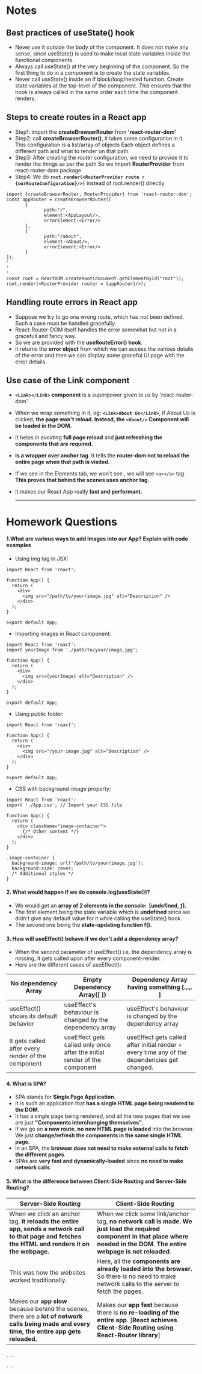 # Notes

## Best practices of useState() hook

- Never use it outside the body of the component. It does not make any sense, since useState() is used to make local state variables inside the functional components.
- Always call useState() at the very beginning of the component. So the first thing to do in a component is to create the state variables.
- Never call useState() inside an if block/loop/nested function. Create state variables at the top-level of the component. This ensures that the hook is always called in the same order each time the component renders.

## Steps to create routes in a React app

- Step1: import the **createBrowserRouter** from **'react-router-dom'**
- Step2: call **createBrowserRouter()**, it takes some configuration in it.
  This configuration is a list/array of objects
  Each object defines a different path and what to render on that path
- Step3: After creating the router configuration, we need to provide it to render the things as per the path
  So we import **RouterProvider** from react-router-dom package
- Step4: We do **`root.render(<RouterProvider route = {ourRouteConfiguration}/>)`** instead of root.render(<AppLayout/>) directly

```
import {createBrowserRouter, RouterProvider} from 'react-router-dom';
const appRouter = createBrowserRouter([
       {
              path:"/",
              element:<AppLayout/>,
              errorElement:<Error/>
       },
       {
              path:"/about",
              element:<About/>,
              errorElement:<Error/>
       }
]);
'
'
'
const root = ReactDOM.createRoot(document.getElementById("root"));
root.render(<RouterProvider router = {appRouter}/>);
```

## Handling route errors in React app

- Suppose we try to go ona wrong route, which has not been defined. Such a case must be handled gracefully.
- React-Router-DOM itself handles the error somewhat but not in a gracefull and fancy way.
- So we are provided with the **useRouteError() hook**.
- It returns the **error object** from which we can access the various details of the error and then we can display some graceful UI page with the error details.

## Use case of the Link component

- **`<Link></Link>` component** is a superpower given to us by 'react-router-dom'.
- When we wrap something in it, eg: **`<Link>About Us</Link>`**, if About Us is clicked, **the page won't reload. Instead, the `<About/>` Component will be loaded in the DOM.**
- It helps in avoiding **full page reload** and **just refreshing the components that are required.**
- **<Link> is a wrapper over anchor tag**. It tells the **router-dom not to reload the entire page when that path is visited.**
- If we see in the Elements tab, we won't see <Link/>, we will see `<a></a>` tag. **This proves that behind the scenes <Link/> uses anchor tag.**
- It makes our React App really **fast and performant.**

  ***

# Homework Questions

#### 1.What are various ways to add images into our App? Explain with code examples

- Using img tag in JSX:

```
import React from 'react';

function App() {
  return (
    <div>
      <img src="/path/to/your/image.jpg" alt="Description" />
    </div>
  );
}

export default App;
```

- Importing images in React component:

```
import React from 'react';
import yourImage from './path/to/your/image.jpg';

function App() {
  return (
    <div>
      <img src={yourImage} alt="Description" />
    </div>
  );
}

export default App;
```

- Using public folder:

```
import React from 'react';

function App() {
  return (
    <div>
      <img src="/your-image.jpg" alt="Description" />
    </div>
  );
}

export default App;
```

- CSS with background-image property:

```
import React from 'react';
import './App.css'; // Import your CSS file

function App() {
  return (
    <div className="image-container">
      {/* Other content */}
    </div>
  );
}

.image-container {
  background-image: url('/path/to/your/image.jpg');
  background-size: cover;
  /* Additional styles */
}
```

#### 2. What would happen if we do console.log(useState())?

- We would get an **array of 2 elements in the console:  [undefined, ƒ].**
- The first element being the state variable which is **undefined** since we didn't give any default value for it while calling the useState() hook.
- The second one being the **state-updating function f().**

#### 3. How will useEffect() behave if we don't add a dependency array?

- When the second parameter of useEffect() i.e. the dependency array is missing, it gets called upon after every component-render.
- Here are the different cases of useEffect():

| **No dependency Array**                            | **Empty Dependency Array([ ])**                                           | **Dependency Array having something [.,.,. ]**                                               |
| -------------------------------------------------- | ------------------------------------------------------------------------- | -------------------------------------------------------------------------------------------- |
| useEffect() shows its default behavior             | useEffect's behaviour is changed by the dependency array                  | useEffect's behaviour is changed by the dependency array                                     |
| It gets called after every render of the component | useEffect gets called only once after the initial render of the component | useEffect gets called after initial render + every time any of the dependencies get changed. |

#### 4. What is SPA?

- SPA stands for **Single Page Application.**
- It is such an application that **has a single HTML page being rendered to the DOM.**
- It has a single page being rendered, and all the new pages that we see are just **"Components interchanging themselves".**
- If we go on **a new route**, **no new HTML page is loaded** into the browser. We just **change/refresh the components in the same single HTML page.**
- In an SPA, the **browser does not need to make external calls to fetch the different pages**.
- SPAs are **very fast and dynamically-loaded** since **no need to make network calls**.

#### 5. What is the difference between Client-Side Routing and Server-Side Routing?

| **Server-Side Routing**                                                                                                                           | **Client-Side Routing**                                                                                                                                                             |
| ------------------------------------------------------------------------------------------------------------------------------------------------- | ----------------------------------------------------------------------------------------------------------------------------------------------------------------------------------- |
| When we click an anchor tag, **it reloads the entire app, sends a network call to that page and fetches the HTML and renders it on the webpage.** | When we click some link/anchor tag, **no network call is made. We just load the required component in that place where needed in the DOM**. **The entire webpage is not reloaded**. |
| This was how the websites worked traditionally.                                                                                                   | Here, all the **components are already loaded into the browser.** So there is no need to make network calls to the server to fetch the pages.                                       |
| Makes our **app slow** because behind the scenes, there are a **lot of network calls being made and every time, the entire app gets reloaded.**   | Makes our **app fast** because there is **no re-loading of the entire app**. [**React achieves Client-Side Routing using React-Router library**]                                    |

````

```

```
````
